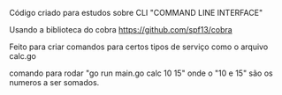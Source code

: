 Código criado para estudos sobre CLI "COMMAND LINE INTERFACE"

Usando a biblioteca do cobra https://github.com/spf13/cobra

Feito para criar comandos para certos tipos de serviço como o arquivo calc.go

comando para rodar "go run main.go calc 10 15" 
onde o "10 e 15" são os numeros a ser somados.



